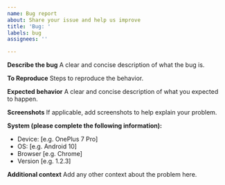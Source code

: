 ```yaml
---
name: Bug report
about: Share your issue and help us improve
title: 'Bug: '
labels: bug
assignees: ''

---
```


**Describe the bug**
A clear and concise description of what the bug is.

**To Reproduce**
Steps to reproduce the behavior.

**Expected behavior**
A clear and concise description of what you expected to happen.

**Screenshots**
If applicable, add screenshots to help explain your problem.

**System (please complete the following information):**
 - Device: [e.g. OnePlus 7 Pro]
 - OS: [e.g. Android 10]
 - Browser [e.g. Chrome]
 - Version [e.g. 1.2.3]

**Additional context**
Add any other context about the problem here.
